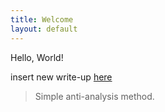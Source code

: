 ```yaml
---
title: Welcome
layout: default
---
```


Hello, World!

insert new write-up [here](https://pyscado.github.io/antianalysis.html)
> Simple anti-analysis method.
